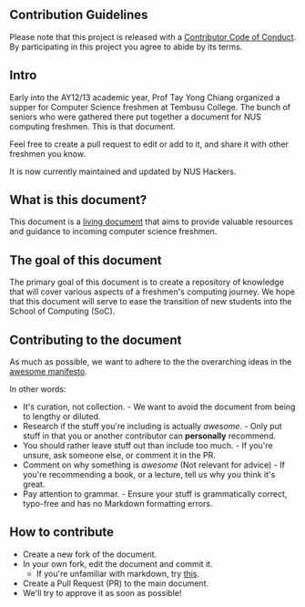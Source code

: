 ## Contribution Guidelines

Please note that this project is released with a [Contributor Code of Conduct](CODE-OF-CONDUCT.md). By participating in this project you agree to abide by its terms.

## Intro

Early into the AY12/13 academic year, Prof Tay Yong Chiang organized a supper for Computer Science freshmen at Tembusu College. The bunch of seniors who were gathered there put together a document for NUS computing freshmen. This is that document.

Feel free to create a pull request to edit or add to it, and share it with other freshmen you know.

It is now currently maintained and updated by NUS Hackers.

## What is this document?

This document is a [living document](https://en.wikipedia.org/wiki/Living_document) that aims to provide valuable resources and guidance to incoming
computer science freshmen.

## The goal of this document

The primary goal of this document is to create a repository of knowledge that will cover various aspects
of a freshmen's computing journey. We hope that this document will serve to ease the transition of new students
into the School of Computing (SoC).

## Contributing to the document

As much as possible, we want to adhere to the the overarching ideas in the
[awesome manifesto](https://github.com/sindresorhus/awesome/blob/main/awesome.md).

In other words:
- It's curation, not collection. - We want to avoid the document from being to lengthy or diluted.
- Research if the stuff you're including is actually *awesome*. - Only put stuff in that you or another contributor can **personally** recommend.
- You should rather leave stuff out than include too much. - If you're unsure, ask someone else, or comment it in the PR.
- Comment on why something is *awesome* (Not relevant for advice) - If you're recommending a book, or a lecture, tell us why you think it's great.
- Pay attention to grammar. - Ensure your stuff is grammatically correct, typo-free and has no Markdown formatting errors.

## How to contribute

- Create a new fork of the document.
- In your own fork, edit the document and commit it.
    - If you're unfamiliar with markdown, try [this](https://www.markdowntutorial.com).
- Create a Pull Request (PR) to the main document.
- We'll try to approve it as soon as possible!
